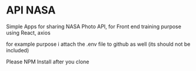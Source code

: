 # API NASA

Simple Apps for sharing NASA Photo API, for Front end training purpose
using React, axios

for example purpose i attach the .env file to github as well
(its should not be included)

Please NPM Install after you clone
